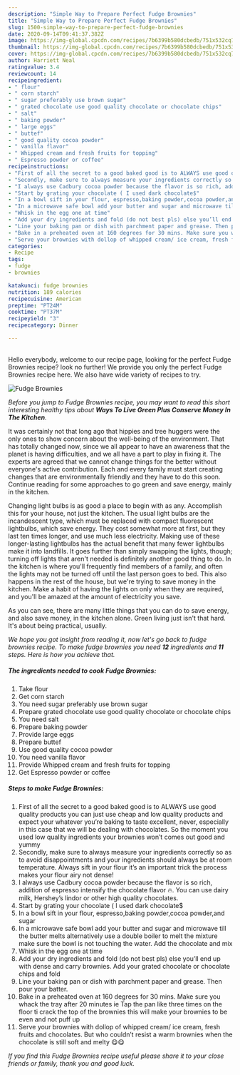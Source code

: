 ```yaml
---
description: "Simple Way to Prepare Perfect Fudge Brownies"
title: "Simple Way to Prepare Perfect Fudge Brownies"
slug: 1500-simple-way-to-prepare-perfect-fudge-brownies
date: 2020-09-14T09:41:37.382Z
image: https://img-global.cpcdn.com/recipes/7b6399b580dcbedb/751x532cq70/fudge-brownies-recipe-main-photo.jpg
thumbnail: https://img-global.cpcdn.com/recipes/7b6399b580dcbedb/751x532cq70/fudge-brownies-recipe-main-photo.jpg
cover: https://img-global.cpcdn.com/recipes/7b6399b580dcbedb/751x532cq70/fudge-brownies-recipe-main-photo.jpg
author: Harriett Neal
ratingvalue: 3.4
reviewcount: 14
recipeingredient:
- " flour"
- " corn starch"
- " sugar preferably use brown sugar"
- " grated chocolate use good quality chocolate or chocolate chips"
- " salt"
- " baking powder"
- " large eggs"
- " buttef"
- " good quality cocoa powder"
- " vanilla flavor"
- " Whipped cream and fresh fruits for topping"
- " Espresso powder or coffee"
recipeinstructions:
- "First of all the secret to a good baked good is to ALWAYS use good quality products you can just use cheap and low quality products and expect your whatever you’re baking to taste excellent, never, especially in this case that we will be dealing with chocolates. So the moment you used low quality ingredients your brownies won’t comes out good and yummy"
- "Secondly, make sure to always measure your ingredients correctly so as to avoid disappointments and your ingredients should always be at room temperature. Always sift in your flour it’s an important trick the process makes your flour airy not dense!"
- "I always use Cadbury cocoa powder because the flavor is so rich, addition of espresso intensify the chocolate flavor 🔥. You can use dairy milk, Hershey’s lindor or other high quality chocolates."
- "Start by grating your chocolate ( I used dark chocolate$"
- "In a bowl sift in your flour, espresso,baking powder,cocoa powder,and sugar"
- "In a microwave safe bowl add your butter and sugar and microwave till the butter melts alternatively use a double boiler to melt the mixture make sure the bowl is not touching the water. Add the chocolate and mix"
- "Whisk in the egg one at time"
- "Add your dry ingredients and fold (do not best pls) else you’ll end up with dense and carry brownies. Add your grated chocolate or chocolate chips and fold"
- "Line your baking pan or dish with parchment paper and grease. Then pour your batter."
- "Bake in a preheated oven at 160 degrees for 30 mins. Make sure you whack the tray after 20 minutes ie Tap the pan like three times on the floor ti crack the top of the brownies this will make your brownies to be even and not puff up"
- "Serve your brownies with dollop of whipped cream/ ice cream, fresh fruits and chocolates. But who couldn’t resist a warm brownies when the chocolate is still soft and melty 😋😋"
categories:
- Recipe
tags:
- fudge
- brownies

katakunci: fudge brownies 
nutrition: 189 calories
recipecuisine: American
preptime: "PT24M"
cooktime: "PT37M"
recipeyield: "3"
recipecategory: Dinner

---
```

<br>
Hello everybody, welcome to our recipe page, looking for the perfect Fudge Brownies recipe? look no further! We provide you only the perfect Fudge Brownies recipe here. We also have wide variety of recipes to try.
<br>


![Fudge Brownies](https://img-global.cpcdn.com/recipes/7b6399b580dcbedb/751x532cq70/fudge-brownies-recipe-main-photo.jpg)

<i>Before you jump to Fudge Brownies recipe, you may want to read this short interesting healthy tips about 
<strong>Ways To Live Green Plus Conserve Money In The Kitchen</strong>.</i>
</br>

It was certainly not that long ago that hippies and tree huggers were the only ones to show concern about the well-being of the environment. That has totally changed now, since we all appear to have an awareness that the planet is having difficulties, and we all have a part to play in fixing it. The experts are agreed that we cannot change things for the better without everyone's active contribution. Each and every family must start creating changes that are environmentally friendly and they have to do this soon. Continue reading for some approaches to go green and save energy, mainly in the kitchen.

Changing light bulbs is as good a place to begin with as any. Accomplish this for your house, not just the kitchen. The usual light bulbs are the incandescent type, which must be replaced with compact fluorescent lightbulbs, which save energy. They cost somewhat more at first, but they last ten times longer, and use much less electricity. Making use of these longer-lasting lightbulbs has the actual benefit that many fewer lightbulbs make it into landfills. It goes further than simply swapping the lights, though; turning off lights that aren't needed is definitely another good thing to do. In the kitchen is where you'll frequently find members of a family, and often the lights may not be turned off until the last person goes to bed. This also happens in the rest of the house, but we're trying to save money in the kitchen. Make a habit of having the lights on only when they are required, and you'll be amazed at the amount of electricity you save.

As you can see, there are many little things that you can do to save energy, and also save money, in the kitchen alone. Green living just isn't that hard. It's about being practical, usually.


<i>We hope you got insight from reading it, now let's go back to fudge brownies recipe. To make fudge brownies you need <strong>12</strong> ingredients and <strong>11</strong> steps. Here is how you achieve that.
</i>

##### The ingredients needed to cook Fudge Brownies:

1. Take  flour
1. Get  corn starch
1. You need  sugar preferably use brown sugar
1. Prepare  grated chocolate use good quality chocolate or chocolate chips
1. You need  salt
1. Prepare  baking powder
1. Provide  large eggs
1. Prepare  buttef
1. Use  good quality cocoa powder
1. You need  vanilla flavor
1. Provide  Whipped cream and fresh fruits for topping
1. Get  Espresso powder or coffee


##### Steps to make Fudge Brownies:

1. First of all the secret to a good baked good is to ALWAYS use good quality products you can just use cheap and low quality products and expect your whatever you’re baking to taste excellent, never, especially in this case that we will be dealing with chocolates. So the moment you used low quality ingredients your brownies won’t comes out good and yummy
1. Secondly, make sure to always measure your ingredients correctly so as to avoid disappointments and your ingredients should always be at room temperature. Always sift in your flour it’s an important trick the process makes your flour airy not dense!
1. I always use Cadbury cocoa powder because the flavor is so rich, addition of espresso intensify the chocolate flavor 🔥. You can use dairy milk, Hershey’s lindor or other high quality chocolates.
1. Start by grating your chocolate ( I used dark chocolate$
1. In a bowl sift in your flour, espresso,baking powder,cocoa powder,and sugar
1. In a microwave safe bowl add your butter and sugar and microwave till the butter melts alternatively use a double boiler to melt the mixture make sure the bowl is not touching the water. Add the chocolate and mix
1. Whisk in the egg one at time
1. Add your dry ingredients and fold (do not best pls) else you’ll end up with dense and carry brownies. Add your grated chocolate or chocolate chips and fold
1. Line your baking pan or dish with parchment paper and grease. Then pour your batter.
1. Bake in a preheated oven at 160 degrees for 30 mins. Make sure you whack the tray after 20 minutes ie Tap the pan like three times on the floor ti crack the top of the brownies this will make your brownies to be even and not puff up
1. Serve your brownies with dollop of whipped cream/ ice cream, fresh fruits and chocolates. But who couldn’t resist a warm brownies when the chocolate is still soft and melty 😋😋


<i>If you find this Fudge Brownies recipe useful please share it to your close friends or family, thank you and good luck.</i>
